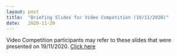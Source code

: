 ```yaml
---
layout: post
title:  "Briefing Slides for Video Competition (19/11/2020)"
date:   2020-11-20
---
```


<!-- link -->
Video Competition participants may refer to these slides that were presented on 19/11/2020.
[Click here](https://docs.google.com/presentation/d/1zzXJLG_V75L1sEc8rMfEB80ColnzjI3oAHAiBriZG7c/edit?usp=sharing)
